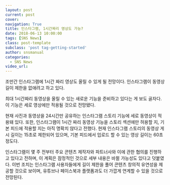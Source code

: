 ```yaml
---
layout: post
current: post
cover:  
navigation: True
title: 인스타그램, 1시간짜리 영상도 가능?
date: 2018-06-13 10:00:00
tags: [SNS News]
class: post-template
subclass: 'post tag-getting-started'
author: snsmanual
categories:
  - SNS News
video_url: 
---
```


조만간 인스타그램에 1시간 짜리 영상도 올릴 수 있게 될 전망이다.
인스타그램이 동영상 길이 제한을 없애려고 하고 있다.

최대 1시간짜리 동영상을 올릴 수 있는 새로운 기능을 준비하고 있다는 게 보도 골자다.
이 기능은 세로 영상에만 적용될 것으로 전망됐다.

현재 사진과 동영상을 24시간만 공유하는 인스타그램 스토리 기능에 세로 동영상이 적용돼 있다.
또한, 인스타그램이 1시간 짜리 동영상 기능을 스토리 섹션에만 허용할 지, 기본 피드에 적용할 지는 아직 명확치 않다고 전했다.
현재 인스타그램 스토리의 동영상 게시 길이는 15초로 제한되어 있으며, 기본 피드에서 업로드 할 수 있는 영상 길이는 60초 정도다.

인스타그램이 몇 주 전부터 주요 콘텐츠 제작자와 파트너사와 이에 관한 협의를 진행하고 있다고 전하며, 이 계획은 잠정적인 것으로 세부 내용은 바뀔 가능성도 있다고 덧붙였다.
이번 조치는 인스타그램 사용자들에게 길이 제한을 풀어 콘텐츠 창의적 유연성을 제공할 것으로 보이며, 유튜브나 페이스북과 플랫폼과도 더 가깝게 연계할 수 있을 것으로 전망된다.